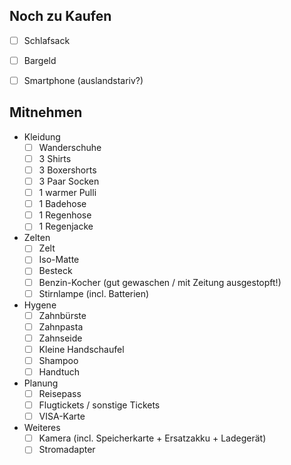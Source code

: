 ## Noch zu Kaufen

- [ ] Schlafsack
- [ ] Bargeld
- [ ] Smartphone (auslandstariv?)


## Mitnehmen

- Kleidung
  - [ ] Wanderschuhe
  - [ ] 3 Shirts
  - [ ] 3 Boxershorts
  - [ ] 3 Paar Socken
  - [ ] 1 warmer Pulli
  - [ ] 1 Badehose
  - [ ] 1 Regenhose
  - [ ] 1 Regenjacke
- Zelten
  - [ ] Zelt
  - [ ] Iso-Matte
  - [ ] Besteck
  - [ ] Benzin-Kocher (gut gewaschen / mit Zeitung ausgestopft!)
  - [ ] Stirnlampe (incl. Batterien)
- Hygene
  - [ ] Zahnbürste
  - [ ] Zahnpasta
  - [ ] Zahnseide
  - [ ] Kleine Handschaufel
  - [ ] Shampoo
  - [ ] Handtuch
- Planung
  - [ ] Reisepass
  - [ ] Flugtickets / sonstige Tickets
  - [ ] VISA-Karte
- Weiteres
  - [ ] Kamera (incl. Speicherkarte + Ersatzakku + Ladegerät)
  - [ ] Stromadapter